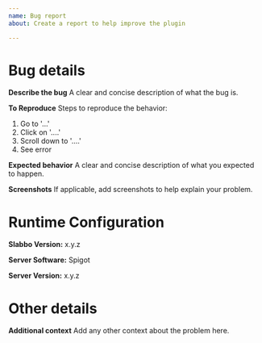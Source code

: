 ```yaml
---
name: Bug report
about: Create a report to help improve the plugin

---
```


# Bug details

**Describe the bug**
A clear and concise description of what the bug is.

**To Reproduce**
Steps to reproduce the behavior:
1. Go to '...'
2. Click on '....'
3. Scroll down to '....'
4. See error

**Expected behavior**
A clear and concise description of what you expected to happen.

**Screenshots**
If applicable, add screenshots to help explain your problem.

# Runtime Configuration

<!-- What version of Slabbo are you running? -->
**Slabbo Version:** x.y.z

<!-- What Server software are you running? (Spigot, Paper, etc) -->
**Server Software:** Spigot

<!-- What version of the server are you running? -->
**Server Version:** x.y.z

# Other details

**Additional context**
Add any other context about the problem here.
